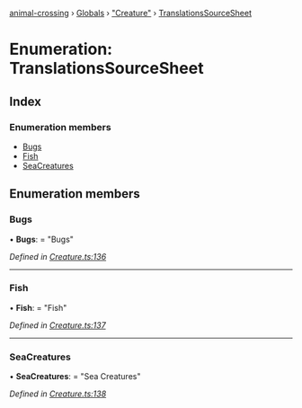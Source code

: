 [animal-crossing](../README.md) › [Globals](../globals.md) › ["Creature"](../modules/_creature_.md) › [TranslationsSourceSheet](_creature_.translationssourcesheet.md)

# Enumeration: TranslationsSourceSheet

## Index

### Enumeration members

* [Bugs](_creature_.translationssourcesheet.md#bugs)
* [Fish](_creature_.translationssourcesheet.md#fish)
* [SeaCreatures](_creature_.translationssourcesheet.md#seacreatures)

## Enumeration members

###  Bugs

• **Bugs**: = "Bugs"

*Defined in [Creature.ts:136](https://github.com/Norviah/animal-crossing/blob/ba83c61/module/types/Creature.ts#L136)*

___

###  Fish

• **Fish**: = "Fish"

*Defined in [Creature.ts:137](https://github.com/Norviah/animal-crossing/blob/ba83c61/module/types/Creature.ts#L137)*

___

###  SeaCreatures

• **SeaCreatures**: = "Sea Creatures"

*Defined in [Creature.ts:138](https://github.com/Norviah/animal-crossing/blob/ba83c61/module/types/Creature.ts#L138)*
